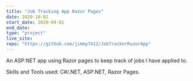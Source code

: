 ```yaml
---
title: "Job Tracking App Razor Pages"
date: 2020-10-02
start_date: 2020-09-01
end_date:
type: "project"
live_site: 
repo: "https://github.com/jimmy7412/JobTrackerRazorApp"
---
```


An ASP.NET app using Razor pages to keep track of jobs I have applied to.

Skills and Tools used: C#/.NET, ASP.NET, Razor Pages.


